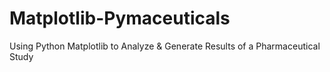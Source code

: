 # Matplotlib-Pymaceuticals
Using Python Matplotlib to Analyze & Generate Results of a Pharmaceutical Study
